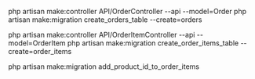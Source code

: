 php artisan make:controller API/OrderController --api --model=Order
php artisan make:migration create_orders_table --create=orders

php artisan make:controller API/OrderItemController --api --model=OrderItem
php artisan make:migration create_order_items_table --create=order_items

php artisan make:migration add_product_id_to_order_items
